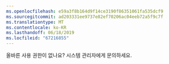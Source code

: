 ```yaml
---
ms.openlocfilehash: e59a3f8b164d9f14ce3190f86351061fa535dcf9
ms.sourcegitcommit: ad203331ee9737e82ef70206ac04eeb72a5f9c7f
ms.translationtype: MT
ms.contentlocale: ko-KR
ms.lasthandoff: 06/18/2019
ms.locfileid: "67216855"
---
```

올바른 사용 권한이 없나요? 시스템 관리자에게 문의하세요.